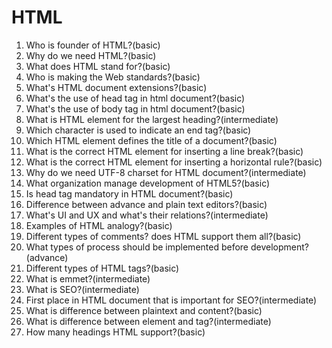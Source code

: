 # HTML

1. Who is founder of HTML?(basic)
2. Why do we need HTML?(basic)
3. What does HTML stand for?(basic)
4. Who is making the Web standards?(basic)
5. What's HTML document extensions?(basic)
6. What's the use of head tag in html document?(basic)
7. What's the use of body tag in html document?(basic)
8. What is HTML element for the largest heading?(intermediate)
9. Which character is used to indicate an end tag?(basic)
10. Which HTML element defines the title of a document?(basic)
11. What is the correct HTML element for inserting a line break?(basic)
12. What is the correct HTML element for inserting a horizontal rule?(basic)
13. Why do we need UTF-8 charset for HTML document?(intermediate)
14. What organization manage development of HTML5?(basic)
15. Is head tag mandatory in HTML document?(basic)
16. Difference between advance and plain text editors?(basic)
17. What's UI and UX and what's their relations?(intermediate)
18. Examples of HTML analogy?(basic)
19. Different types of comments? does HTML support them all?(basic)
20. What types of process should be implemented before development?(advance)
21. Different types of HTML tags?(basic)
22. What is emmet?(intermediate)
23. What is SEO?(intermediate)
24. First place in HTML document that is important for SEO?(intermediate)
25. What is difference between plaintext and content?(basic)
26. What is difference between element and tag?(intermediate)
27. How many headings HTML support?(basic)
